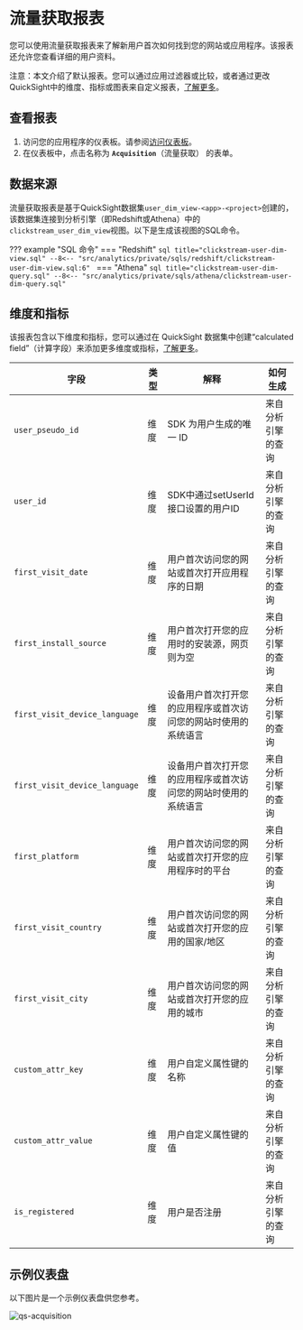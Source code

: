 # 流量获取报表 
您可以使用流量获取报表来了解新用户首次如何找到您的网站或应用程序。该报表还允许您查看详细的用户资料。

注意：本文介绍了默认报表。您可以通过应用过滤器或比较，或者通过更改QuickSight中的维度、指标或图表来自定义报表，[了解更多](https://docs.aws.amazon.com/quicksight/latest/user/working-with-visuals.html)。

## 查看报表

1. 访问您的应用程序的仪表板。请参阅[访问仪表板](index.md)。
2. 在仪表板中，点击名称为 **`Acquisition`**（流量获取） 的表单。

## 数据来源

流量获取报表是基于QuickSight数据集`user_dim_view-<app>-<project>`创建的，该数据集连接到分析引擎（即Redshift或Athena）中的`clickstream_user_dim_view`视图。以下是生成该视图的SQL命令。

??? example "SQL 命令"
    === "Redshift"
        ```sql title="clickstream-user-dim-view.sql"
        --8<-- "src/analytics/private/sqls/redshift/clickstream-user-dim-view.sql:6"
        ```
    === "Athena"
        ```sql title="clickstream-user-dim-query.sql"
        --8<-- "src/analytics/private/sqls/athena/clickstream-user-dim-query.sql"
        ```

## 维度和指标
该报表包含以下维度和指标，您可以通过在 QuickSight 数据集中创建“calculated field”（计算字段）来添加更多维度或指标，[了解更多](https://docs.aws.amazon.com/quicksight/latest/user/adding-a-calculated-field-analysis.html)。

| 字段                            | 类型| 解释                            | 如何生成      |
|-------------------------------|----|-------------------------------|-----------|
| `user_pseudo_id`              | 维度 | SDK 为用户生成的唯一 ID               | 来自分析引擎的查询 |
| `user_id`                     | 维度 | SDK中通过setUserId接口设置的用户ID      | 来自分析引擎的查询 |
| `first_visit_date`            | 维度 | 用户首次访问您的网站或首次打开应用程序的日期        | 来自分析引擎的查询 |
| `first_install_source`        | 维度 | 用户首次打开您的应用时的安装源，网页则为空         | 来自分析引擎的查询 |
| `first_visit_device_language` | 维度 | 设备用户首次打开您的应用程序或首次访问您的网站时使用的系统语言 | 来自分析引擎的查询 |
| `first_visit_device_language` | 维度 | 设备用户首次打开您的应用程序或首次访问您的网站时使用的系统语言 | 来自分析引擎的查询 |
| `first_platform`              | 维度 | 用户首次访问您的网站或首次打开您的应用程序时的平台     | 来自分析引擎的查询 |
| `first_visit_country`         | 维度| 用户首次访问您的网站或首次打开您的应用的国家/地区     | 来自分析引擎的查询 |
| `first_visit_city`            | 维度 | 用户首次访问您的网站或首次打开您的应用的城市        | 来自分析引擎的查询 |
| `custom_attr_key`             | 维度| 用户自定义属性键的名称                   | 来自分析引擎的查询 |
| `custom_attr_value`           | 维度| 用户自定义属性键的值                    | 来自分析引擎的查询 |
| `is_registered`               | 维度| 用户是否注册                        | 来自分析引擎的查询 |


## 示例仪表盘
以下图片是一个示例仪表盘供您参考。

![qs-acquisition](../images/dashboard/acquisition.jpg)




